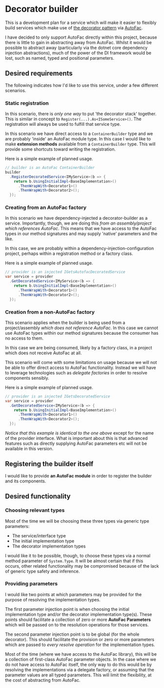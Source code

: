 # Decorator builder
This is a development plan for a service which will make it easier to flexibly build services which make use of [the decorator pattern] via [AutoFac].

[the decorator pattern]: https://en.wikipedia.org/wiki/Decorator_pattern
[AutoFac]: https://autofac.org/

I have decided to only support AutoFac directly within this project, because there is little to gain in abstracting away from AutoFac. Whilst it would be possible to abstract away (particularly via the dotnet core dependency injection abstractions), much of the power of the DI framework would be lost, such as named, typed and positional parameters.

## Desired requirements
The following indicates how I'd like to use this service, under a few different scenarios.

### Static registration
In this scenario, there is *only one way* to put 'the decorator stack' together. This is similar in concept to `Register(...).As<ISomeService>()`. The registration will always be used to fulfill that service type.

In this scenario we have direct access to a `ContainerBuilder` type and we are probably 'inside' an AutoFac module type. In this case I would like to make **extension methods** available from a `ContainerBuilder` type. This will provide some shortcuts toward writing the registration.

Here is a simple example of planned usage.

```csharp
// builder is an AutoFac ContainerBuilder
builder
  .RegisterDecoratedService<IMyService>(b => {
    return b.UsingInitialImpl<BaseImplementation>()
      .ThenWrapWith<Decorator1>()
      .ThenWrapWith<Decorator2>();
  });
```

### Creating from an AutoFac factory
In this scenario we have dependency-injected a decorator-builder as a service. Importantly, though, we are doing this *from an assembly/project which references AutoFac*. This means that we have access to the AutoFac types in our method signatures and may supply 'native' parameters and the like.

In this case, we are probably within a dependency-injection-configuration project, perhaps within a registration method or a factory class.

Here is a simple example of planned usage.

```csharp
// provider is an injected IGetsAutofacDecoratedService
var service = provider
  .GetDecoratedService<IMyService>(b => {
    return b.UsingInitialImpl<BaseImplementation>()
      .ThenWrapWith<Decorator1>()
      .ThenWrapWith<Decorator2>();
  });
```

### Creation from a non-AutoFac factory
This scenario applies when the builder is being used from a project/assembly *which does not reference AutoFac*. In this case we cannot use AutoFac types within our method signatures because the consumer has no access to them.

In this case we are being consumed, likely by a factory class, in a project which does not receive AutoFac at all.

This scenario will come with some limitations on usage because we will not be able to offer direct access to AutoFac functionality. Instead we will have to leverage technologies such as *delegate factories* in order to resolve components sensibly.

Here is a simple example of planned usage.

```csharp
// provider is an injected IGetsDecoratedService
var service = provider
  .GetDecoratedService<IMyService>(b => {
    return b.UsingInitialImpl<BaseImplementation>()
      .ThenWrapWith<Decorator1>()
      .ThenWrapWith<Decorator2>();
  });
```

*Notice that this example is identical to the one above* except for the name of the provider interface. What is important about this is that advanced features such as directly supplying AutoFac parameters etc will not be available in this version.

## Registering the builder itself
I would like to provide **an AutoFac module** in order to register the builder and its components.

## Desired functionality
### Choosing relevant types
Most of the time we will be choosing these three types via generic type parameters:

* The service/interface type
* The initial implementation type
* The decorator implementation types

I would like it to be possible, though, to choose these types via a normal method parameter of `System.Type`. It will be almost certain that if this occurs, other related functionality may be compromised because of the lack of generic type safety and inference.

### Providing parameters
I would like two points at which parameters may be provided for the purpose of resolving the implementation types.

The first parameter injection point is when choosing the initial implementation type and/or the decorator implementation type(s).  These points should facilitate a collection of zero or more **AutoFac Parameters** which will be passed on to the resolution operations for those services.

The second parameter injection point is to be global (for the whole decorator).  This should facilitate the provision or zero or more parameters which are passed to *every resolve operation* for the implementation types.

Most of the time (where we have access to the AutoFac library), this will be a collection of first-class AutoFac parameter objects.  In the case where we do not have access to AutoFac itself, the only way to do this would be by resolving the implementations via a delegate factory, or assuming that the parameter values are all typed parameters.  This will limit the flexibility, at the cost of abstracting from AutoFac.